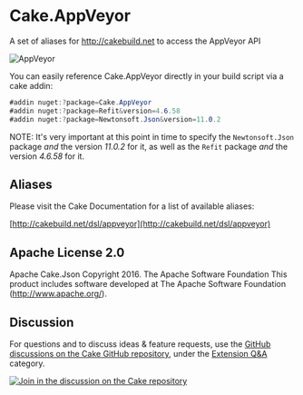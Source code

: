# Cake.AppVeyor
A set of aliases for http://cakebuild.net to access the AppVeyor API

![AppVeyor](https://ci.appveyor.com/api/projects/status/github/cake-contrib/Cake.AppVeyor)

You can easily reference Cake.AppVeyor directly in your build script via a cake addin:

```csharp
#addin nuget:?package=Cake.AppVeyor
#addin nuget:?package=Refit&version=4.6.58
#addin nuget:?package=Newtonsoft.Json&version=11.0.2
```

NOTE: It's very important at this point in time to specify the `Newtonsoft.Json` package *and* the version _11.0.2_ for it, as well as the `Refit` package *and* the version _4.6.58_ for it.


## Aliases

Please visit the Cake Documentation for a list of available aliases:

[http://cakebuild.net/dsl/appveyor](http://cakebuild.net/dsl/appveyor)

## Apache License 2.0
Apache Cake.Json Copyright 2016. The Apache Software Foundation This product includes software developed at The Apache Software Foundation (http://www.apache.org/).

## Discussion

For questions and to discuss ideas & feature requests, use the [GitHub discussions on the Cake GitHub repository](https://github.com/cake-build/cake/discussions), under the [Extension Q&A](https://github.com/cake-build/cake/discussions/categories/extension-q-a) category.

[![Join in the discussion on the Cake repository](https://img.shields.io/badge/GitHub-Discussions-green?logo=github)](https://github.com/cake-build/cake/discussions)